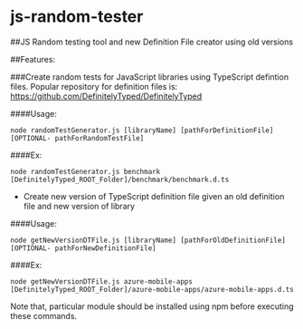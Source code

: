 # js-random-tester
##JS Random testing tool and new Definition File creator using old versions

##Features:

###Create random tests for JavaScript libraries using TypeScript defintion files. 
Popular repository for definition files is: https://github.com/DefinitelyTyped/DefinitelyTyped

####Usage:
```
node randomTestGenerator.js [libraryName] [pathForDefinitionFile] [OPTIONAL- pathForRandomTestFile]
```

####Ex:
```
node randomTestGenerator.js benchmark [DefinitelyTyped_ROOT_Folder]/benchmark/benchmark.d.ts
```

* Create new version of TypeScript definition file given an old definition file and new version of library

####Usage:
```
node getNewVersionDTFile.js [libraryName] [pathForOldDefinitionFile] [OPTIONAL- pathForNewDefinitionFile]
```

####Ex: 
```
node getNewVersionDTFile.js azure-mobile-apps [DefinitelyTyped_ROOT_Folder]/azure-mobile-apps/azure-mobile-apps.d.ts
```

Note that, particular module should be installed using npm before executing these commands.

